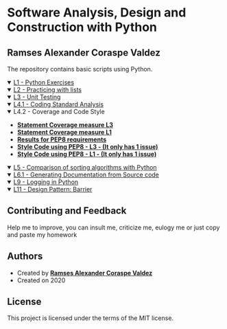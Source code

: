 # Software Analysis, Design and Construction with Python
## Ramses Alexander Coraspe Valdez
The repository contains basic scripts using Python.
<details open>   
<summary><a href="https://wittline.github.io/Python/L1/L1-A00354777.html">L1 - Python Exercises</a></summary>     
</details>

<details open>   
<summary><a href="https://wittline.github.io/Python/L2/L2-A00354777.html">L2 - Practicing with lists</a></summary>   
</details>


<details open>   
<summary><a href="https://wittline.github.io/Python/L3/L3-A00354777.html">L3 - Unit Testing </a></summary>   
</details>

<details open>   
<summary><a href="https://wittline.github.io/Python/L4/L41-A00354777.html">L4.1 - Coding Standard Analysis </a></summary>   
</details>

<details open>   
<summary> L4.2 - Coverage and Code Style </summary>
    <ul style="font-weight: bold;">                
    <li>
        <a href="https://wittline.github.io/Python/L4/4.2/Coverage1/cov1_Ramses_Coraspe.html">Statement Coverage measure L3</a>
    </li>
    <li>
        <a href="https://wittline.github.io/Python/L4/4.2/Coverage2/cov2_Ramses_Coraspe.html">Statement Coverage measure L1</a>
    </li>    
    <li>
      <a href="https://wittline.github.io/Python/L4/4.2/PEP8/PEP8_Details.htm">Results for PEP8 requirements</a>                         
     </li>        
     <li>
      <a href="https://wittline.github.io/Python/L4/4.2/PEP8/L3_PEP8.py">Style Code using PEP8 - L3 - (It only has 1 issue) </a>
     </li>          
     <li>
      <a href="https://wittline.github.io/Python/L4/4.2/PEP8/L1_PEP8.py">Style Code using PEP8 - L1 - (It only has 1 issue) </a>
     </li>  
  </ul>    
</details>

<details open>   
<summary><a href="https://wittline.github.io/Python/L5/L5-A00354777.html">L5 - Comparison of sorting algorithms with Python </a></summary> 
   </details> 
<details open>   
<summary><a href="https://wittline.github.io/Python/L6/dox_doc/html/L6-A00354777.html">L6.1 - Generating Documentation from Source code</a></summary> 
</details>
<details open>   
<summary><a href="https://wittline.github.io/Python/L9/L9-A00354777.html">L9 - Logging in Python</a></summary> 
</details>
<details open>   
<summary><a href="https://wittline.github.io/Python/L11/Barrier_example.html">L11 - Design Pattern: Barrier</a></summary> 
</details>

## Contributing and Feedback
Help me to improve, you can insult me, criticize me, eulogy me or just copy and paste my homework

## Authors
- Created by <a href="https://www.linkedin.com/in/ramsescoraspe"><strong>Ramses Alexander Coraspe Valdez</strong></a>
- Created on 2020

## License
This project is licensed under the terms of the MIT license.

